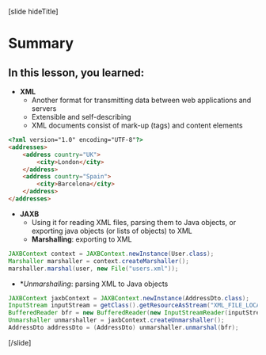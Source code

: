 [slide hideTitle]

# Summary


## In this lesson, you learned:

- **XML** 
    - Аnother format for transmitting data between web applications and servers
    - Еxtensible and self-describing
    - XML documents consist of mark-up (tags) and content elements

```html
<?xml version="1.0" encoding="UTF-8"?>
<addresses>
    <address country="UK">
        <city>London</city>
    </address>
    <address country="Spain">
        <city>Barcelona</city>
    </address>
</addresses>
```

- **JAXB**
    - Using it for reading XML files, parsing them to Java objects, or exporting java objects (or lists of objects) to XML
    - **Marshalling**: exporting to XML

``` java
JAXBContext context = JAXBContext.newInstance(User.class);
Marshaller marshaller = context.createMarshaller();
marshaller.marshal(user, new File("users.xml"));
```

   - **Unmarshalling*: parsing XML to Java objects
 
``` java
JAXBContext jaxbContext = JAXBContext.newInstance(AddressDto.class);
InputStream inputStream = getClass().getResourceAsStream("XML_FILE_LOCATION");
BufferedReader bfr = new BufferedReader(new InputStreamReader(inputStream));
Unmarshaller unmarshaller = jaxbContext.createUnmarshaller();
AddressDto addressDto = (AddressDto) unmarshaller.unmarshal(bfr);
```

[/slide]
